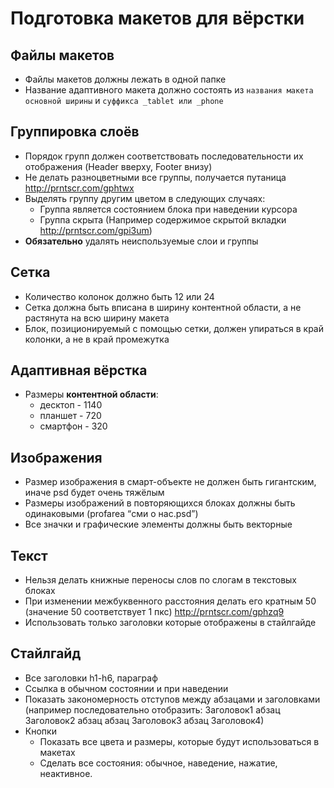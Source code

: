 # Подготовка макетов для вёрстки

## Файлы макетов
* Файлы макетов должны лежать в одной папке
* Название адаптивного макета должно состоять из `названия макета основной ширины` и `суффикса _tablet или _phone`

## Группировка слоёв
* Порядок групп должен соответствовать последовательности их отображения (Header вверху, Footer внизу)
* Не делать разноцветными все группы, получается путаница 
	http://prntscr.com/gphtwx
* Выделять группу другим цветом в следующих случаях:
	* Группа является состоянием блока при наведении курсора
	* Группа скрыта (Например содержимое скрытой вкладки http://prntscr.com/gpi3um)
* **Обязательно** удалять неиспользуемые слои и группы

## Сетка
* Количество колонок должно быть 12 или 24
* Сетка должна быть вписана в ширину контентной области, а не растянута на всю ширину макета
* Блок, позиционируемый с помощью сетки, должен упираться в край колонки, а не в край промежутка

## Адаптивная вёрстка
* Размеры **контентной области**:
	* десктоп - 1140
	* планшет - 720
	* смартфон - 320

## Изображения
* Размер изображения в смарт-объекте не должен быть гигантским, иначе psd будет очень тяжёлым
* Размеры изображений в повторяющихся блоках должны быть одинаковыми (profarea “сми о нас.psd”)
* Все значки и графические элементы должны быть векторные

## Текст
* Нельзя делать книжные переносы слов по слогам в текстовых блоках
* При изменении межбуквенного расстояния делать его кратным 50 (значение 50 соответствует 1 пкс)
		http://prntscr.com/gphzq9
* Использовать только заголовки которые отображены в стайлгайде

## Стайлгайд
* Все заголовки h1-h6, параграф
* Ссылка в обычном состоянии и при наведении
* Показать закономерность отступов между абзацами и заголовками
	(например последовательно отобразить: 
	Заголовок1 абзац Заголовок2 абзац абзац Заголовок3 абзац Заголовок4)
* Кнопки 
	* Показать все цвета и размеры, которые будут использоваться в макетах
	* Сделать все состояния: обычное, наведение, нажатие, неактивное.
